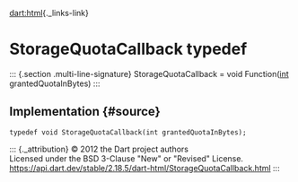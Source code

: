 [dart:html](../dart-html/dart-html-library){._links-link}

StorageQuotaCallback typedef
============================

::: {.section .multi-line-signature}
StorageQuotaCallback = void Function([int](../dart-core/int-class)
grantedQuotaInBytes)
:::

Implementation {#source}
--------------

``` {.language-dart data-language="dart"}
typedef void StorageQuotaCallback(int grantedQuotaInBytes);
```

::: {._attribution}
© 2012 the Dart project authors\
Licensed under the BSD 3-Clause \"New\" or \"Revised\" License.\
<https://api.dart.dev/stable/2.18.5/dart-html/StorageQuotaCallback.html>
:::
